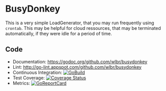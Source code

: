 # BusyDonkey

This is a very simple LoadGenerator, that you may run frequently using `crontab`. This may be helpful for cloud ressources, that may be terminated automatically, if they were idle for a period of time.

## Code
* Documentation: https://godoc.org/github.com/wlbr/busydonkey
* Lint: http://go-lint.appspot.com/github.com/wlbr/busydonkey
* Continuous Integration: [![GoBuild](https://github.com/wlbr/busydonkey/actions/workflows/go-build.yml/badge.svg)](https://github.com/wlbr/busydonkey/actions/workflows/go-build.yml)
* Test Coverage: [![Coverage Status](https://coveralls.io/repos/github/wlbr/busydonkey/badge.svg?branch=master)](https://coveralls.io/github/wlbr/busydonkey?branch=master)
* Metrics: [![GoReportCard](https://goreportcard.com/badge/github.com/wlbr/busydonkey)](https://goreportcard.com/report/github.com/wlbr/busydonkey)
